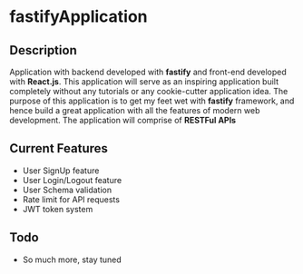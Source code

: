 # fastifyApplication  

## Description  
Application with backend developed with **fastify** and front-end developed with **React.js**. This application will serve as an inspiring application built completely without any tutorials or any cookie-cutter application idea. The purpose of this application is to get my feet wet with **fastify** framework, and hence build a great application with all the features of modern web development. The application will comprise of **RESTFul APIs**  

## Current Features  
 - User SignUp feature
 - User Login/Logout feature
 - User Schema validation
 - Rate limit for API requests
 - JWT token system  

## Todo  
 - So much more, stay tuned 